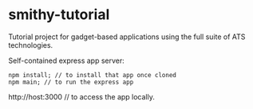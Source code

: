 smithy-tutorial
===============

Tutorial project for gadget-based applications using the full suite of ATS technologies.

Self-contained express app server:
```
npm install; // to install that app once cloned
npm main; // to run the express app
```

http://host:3000 // to access the app locally.


